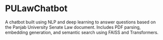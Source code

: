 # PULawChatbot
A chatbot built using NLP and deep learning to answer questions based on the Panjab University Senate Law document. Includes PDF parsing, embedding generation, and semantic search using FAISS and Transformers.

